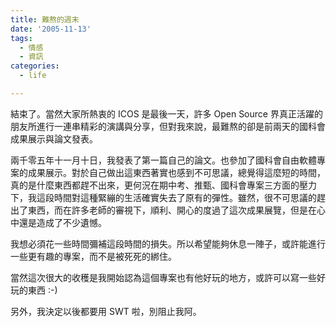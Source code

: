 ```yaml
---
title: 難熬的週末
date: '2005-11-13'
tags:
  - 情感
  - 資訊
categories:
  - life

---
```

結束了。當然大家所熱衷的 ICOS 是最後一天，許多 Open Source 界真正活躍的朋友所進行一連串精彩的演講與分享，但對我來說，最難熬的卻是前兩天的國科會成果展示與論文發表。  
  
兩千零五年十一月十日，我發表了第一篇自己的論文。也參加了國科會自由軟體專案的成果展示。對於自己做出這東西著實也感到不可思議，總覺得這麼短的時間，真的是什麼東西都趕不出來，更何況在期中考、推甄、國科會專案三方面的壓力下，我這段時間對這種緊繃的生活確實失去了原有的彈性。雖然，很不可思議的趕出了東西，而在許多老師的審視下，順利、開心的度過了這次成果展覽，但是在心中還是造成了不少遺憾。  
  
我想必須花一些時間彌補這段時間的損失。所以希望能夠休息一陣子，或許能進行一些更有趣的專案，而不是被死死的綁住。  
  
當然這次很大的收穫是我開始認為這個專案也有他好玩的地方，或許可以寫一些好玩的東西 :-)  
  
另外，我決定以後都要用 SWT 啦，別阻止我阿。